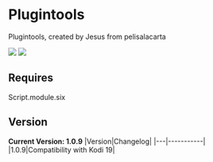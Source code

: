 # Plugintools
Plugintools, created by Jesus from pelisalacarta

![](https://img.shields.io/badge/Python-2-blue)
![](https://img.shields.io/badge/Python-3-blue)

## Requires
Script.module.six

## Version
<strong>Current Version: 1.0.9</strong>
|Version|Changelog|
|---|-----------|
|1.0.9|Compatibility with Kodi 19|
